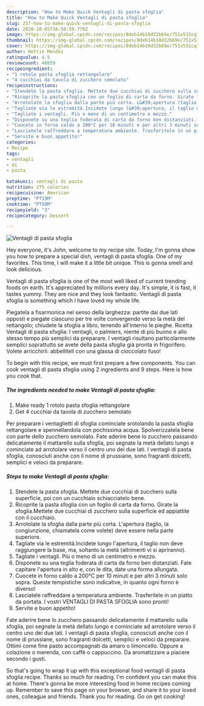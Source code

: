 ```yaml
---
description: "How to Make Quick Ventagli di pasta sfoglia"
title: "How to Make Quick Ventagli di pasta sfoglia"
slug: 257-how-to-make-quick-ventagli-di-pasta-sfoglia
date: 2020-10-05T16:50:59.770Z
image: https://img-global.cpcdn.com/recipes/8deb14b10d32b69e/751x532cq70/ventagli-di-pasta-sfoglia-recipe-main-photo.jpg
thumbnail: https://img-global.cpcdn.com/recipes/8deb14b10d32b69e/751x532cq70/ventagli-di-pasta-sfoglia-recipe-main-photo.jpg
cover: https://img-global.cpcdn.com/recipes/8deb14b10d32b69e/751x532cq70/ventagli-di-pasta-sfoglia-recipe-main-photo.jpg
author: Hettie Mendez
ratingvalue: 4.5
reviewcount: 40859
recipeingredient:
- "1 rotolo pasta sfoglia rettangolare"
- "4 cucchiai da tavola di zucchero semolato"
recipeinstructions:
- "Stendete la pasta sfoglia. Mettete due cucchiai di zucchero sulla superficie, poi con un cucchiaio schiacciatelo bene."
- "Ricoprite la pasta sfoglia con un foglio di carta da forno. Girate la sfoglia.Mettete due cucchiai di zucchero sulla superficie ed appiattite con il cucchiaio."
- "Arrotolate la sfoglia dalla parte più corta. L&#39;apertura (taglio, la congiunzione, chiamatela come volete) deve essere nella parte superiore."
- "Tagliate via le estremità.Incidete lungo l&#39;apertura, il taglio non deve raggiungere la base, ma, soltanto la metà (altrimenti vi si apriranno)."
- "Tagliate i ventagli. Più o meno di un centimetro e mezzo."
- "Disponete su una teglia foderata di carta da forno ben distanziati. Fate capitare l&#39;apertura in alto e, con le dita, date una forma allungata."
- "Cuocete in forno caldo a 200°C per 10 minuti e per altri 3 minuti solo sopra. Queste tempistiche sono indicative, in quanto ogni forno è diverso!"
- "Lasciatele raffreddare a temperatura ambiente. Trasferitele in un piatto da portata. I vostri VENTAGLI DI PASTA SFOGLIA sono pronti!"
- "Servite e buon appetito!"
categories:
- Recipe
tags:
- ventagli
- di
- pasta

katakunci: ventagli di pasta 
nutrition: 275 calories
recipecuisine: American
preptime: "PT19M"
cooktime: "PT50M"
recipeyield: "3"
recipecategory: Dessert

---
```



![Ventagli di pasta sfoglia](https://img-global.cpcdn.com/recipes/8deb14b10d32b69e/751x532cq70/ventagli-di-pasta-sfoglia-recipe-main-photo.jpg)

Hey everyone, it's John, welcome to my recipe site. Today, I'm gonna show you how to prepare a special dish, ventagli di pasta sfoglia. One of my favorites. This time, I will make it a little bit unique. This is gonna smell and look delicious.

Ventagli di pasta sfoglia is one of the most well liked of current trending foods on earth. It's appreciated by millions every day. It's simple, it is fast, it tastes yummy. They are nice and they look fantastic. Ventagli di pasta sfoglia is something which I have loved my whole life.

Piegatela a fisarmonica nel senso della larghezza: partite dai due lati opposti e piegate ciascuno per tre volte convergendo verso la metà del rettangolo; chiudete la sfoglia a libro, tenendo all&#39;interno le pieghe. Ricetta Ventagli di pasta sfoglia: I ventagli, o palmiers, niente di più buono e allo stesso tempo più semplici da preparare. I ventagli risultano particolarmente semplici soprattutto se avete della pasta sfoglia già pronta in frigorifero. Volete arricchirli: abbelliteli con una glassa di cioccolato fuso!


To begin with this recipe, we must first prepare a few components. You can cook ventagli di pasta sfoglia using 2 ingredients and 9 steps. Here is how you cook that.

<!--inarticleads1-->

##### The ingredients needed to make Ventagli di pasta sfoglia:

1. Make ready 1 rotolo pasta sfoglia rettangolare
1. Get 4 cucchiai da tavola di zucchero semolato


Per preparare i ventaglietti di sfoglia cominciate srotolando la pasta sfoglia rettangolare e spennellandola con pochissima acqua. Spolverizzatela bene con parte dello zucchero semolato. Fate aderire bene lo zucchero passando delicatamente il mattarello sulla sfoglia, poi segnate la metà dellato lungo e cominciate ad arrotolare verso il centro uno dei due lati. I ventagli di pasta sfoglia, conosciuti anche con il nome di prussiane, sono fragranti dolcetti, semplici e veloci da preparare. 

<!--inarticleads2-->

##### Steps to make Ventagli di pasta sfoglia:

1. Stendete la pasta sfoglia. Mettete due cucchiai di zucchero sulla superficie, poi con un cucchiaio schiacciatelo bene.
1. Ricoprite la pasta sfoglia con un foglio di carta da forno. Girate la sfoglia.Mettete due cucchiai di zucchero sulla superficie ed appiattite con il cucchiaio.
1. Arrotolate la sfoglia dalla parte più corta. L&#39;apertura (taglio, la congiunzione, chiamatela come volete) deve essere nella parte superiore.
1. Tagliate via le estremità.Incidete lungo l&#39;apertura, il taglio non deve raggiungere la base, ma, soltanto la metà (altrimenti vi si apriranno).
1. Tagliate i ventagli. Più o meno di un centimetro e mezzo.
1. Disponete su una teglia foderata di carta da forno ben distanziati. Fate capitare l&#39;apertura in alto e, con le dita, date una forma allungata.
1. Cuocete in forno caldo a 200°C per 10 minuti e per altri 3 minuti solo sopra. Queste tempistiche sono indicative, in quanto ogni forno è diverso!
1. Lasciatele raffreddare a temperatura ambiente. Trasferitele in un piatto da portata. I vostri VENTAGLI DI PASTA SFOGLIA sono pronti!
1. Servite e buon appetito!


Fate aderire bene lo zucchero passando delicatamente il mattarello sulla sfoglia, poi segnate la metà dellato lungo e cominciate ad arrotolare verso il centro uno dei due lati. I ventagli di pasta sfoglia, conosciuti anche con il nome di prussiane, sono fragranti dolcetti, semplici e veloci da preparare. Ottimi come fine pasto accompagnati da amaro o limoncello. Oppure a colazione o merenda, con caffè o cappuccino. Da aromatizzare a piacere secondo i gusti. 

So that's going to wrap it up with this exceptional food ventagli di pasta sfoglia recipe. Thanks so much for reading. I'm confident you can make this at home. There's gonna be more interesting food in home recipes coming up. Remember to save this page on your browser, and share it to your loved ones, colleague and friends. Thank you for reading. Go on get cooking!
